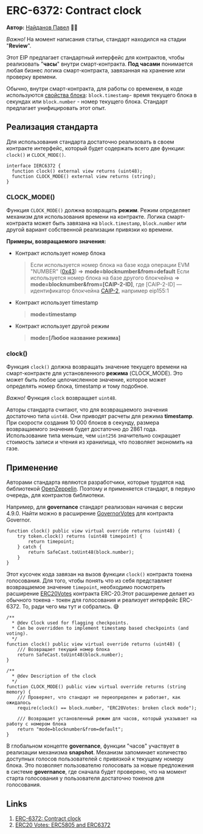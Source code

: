 # ERC-6372: Contract clock

**Автор:** [Найданов Павел](https://github.com/PavelNaydanov) 🕵️‍♂️

_Важно!_ На момент написания статьи, стандарт находился на стадии "**Review**".

Этот EIP предлагает стандартный интерфейс для контрактов, чтобы реализовать "**часы**" внутри смарт-контракта. **Под часами** понимается любая бизнес логика смарт-контракта, завязанная на хранение или проверку времени.

Обычно, внутри смарт-контракта, для работы со временем, в коде используются [свойства блока](https://docs.soliditylang.org/en/latest/units-and-global-variables.html#block-and-transaction-properties): `block.timestamp`- время текущего блока в секундах или `block.number` - номер текущего блока. Стандарт предлагает унифицировать этот опыт.

## Реализация стандарта

Для использования стандарта достаточно реализовать в своем контракте интерфейс, который будет содержать всего две функции: `clock()` и `CLOCK_MODE()`.

```solidity
interface IERC6372 {
  function clock() external view returns (uint48);
  function CLOCK_MODE() external view returns (string);
}
```

### CLOCK_MODE()

Функция `CLOCK_MODE()` должна возвращать **режим**. Режим определяет механизм для  использования времени на контракте. Логика смарт-контракта может быть завязана на `block.timestamp`, `block.number` или другой вариант собственной реализации привязки ко времени.

**Примеры, возвращаемого значения:**

- Контракт использует номер блока
  > Если используется номер блока на базе кода операции EVM "NUMBER" ([0x43](https://www.evm.codes/#43?fork=shanghai)) => **mode=blocknumber&from=default**
  > Если используется номер блока на базе другого блокчейна => **mode=blocknumber&from=[CAIP-2-ID]**, где [CAIP-2-ID] — идентификатор блокчейна [CAIP-2](https://github.com/ChainAgnostic/CAIPs/blob/main/CAIPs/caip-2.md), например eip155:1
- Контракт использует timestamp
  > **mode=timestamp**
- Контракт использует другой режим
  > **mode=[Любое название режима]**

### clock()

Функция `clock()` должна возвращать значение текущего времени на смарт-контракте для установленного **режима** (CLOCK_MODE). Это может быть любое целочисленное значение, которое может определять номер блока, timestamp и тому подобное.

_Важно!_ Функция `clock` возвращает `uint48`.

Авторы стандарта считают, что для возвращаемого значения достаточно типа `uint48`. Они приводят расчеты для режима **timestamp**. При скорости создания 10 000 блоков в секунду, размера возвращаемого значения будет достаточно до 2861 года. Использование типа меньше, чем `uint256` значительно сокращает стоимость записи и чтения из хранилища, что позволяет экономить на газе.

## Применение

Авторами стандарта являются разработчики, которые трудятся над библиотекой [OpenZeppelin](https://www.openzeppelin.com/). Поэтому и применяется стандарт, в первую очередь, для контрактов библиотеки.

Например, для **governance** стандарт реализован начиная с версии 4.9.0. Найти можно в расширение [GovernorVotes](https://github.com/OpenZeppelin/openzeppelin-contracts/blob/v4.9.0/contracts/governance/extensions/GovernorVotes.sol) для контракта Governor.

```solidity
function clock() public view virtual override returns (uint48) {
    try token.clock() returns (uint48 timepoint) {
        return timepoint;
    } catch {
        return SafeCast.toUint48(block.number);
    }
}
```
Этот кусочек кода завязан на вызов функции `clock()` контракта токена голосования. Для того, чтобы понять что из себя представляет возвращаемое значение `timepoint`, необходимо посмотреть расширение [ERC20Votes](https://github.com/OpenZeppelin/openzeppelin-contracts/blob/v4.9.0/contracts/token/ERC20/extensions/ERC20Votes.sol) контракта ERC-20.Этот расширение делает из обычного токена - токен для голосования и реализует интерфейс ERC-6372. То, ради чего мы тут и собрались. 😅

```solidity
/**
  * @dev Clock used for flagging checkpoints.
  * Can be overridden to implement timestamp based checkpoints (and voting).
  */
function clock() public view virtual override returns (uint48) {
    /// Возвращает текущий номер блока
    return SafeCast.toUint48(block.number);
}

/**
  * @dev Description of the clock
  */
function CLOCK_MODE() public view virtual override returns (string memory) {
    /// Проверяет, что стандарт не переопределен и работает, как ожидалось
    require(clock() == block.number, "ERC20Votes: broken clock mode");

    /// Возвращает установленный режим для часов, который указывает на работу с номером блока
    return "mode=blocknumber&from=default";
}
```

В глобальном концепте **governance**, функции "часов" участвует в реализации механизма **snapshot**. Механизм запоминает количество доступных голосов пользователей с привязкой к текущему номеру блока. Это позволяет пользователю голосовать за новые предложения в системе **governance**, где сначала будет проверено, что на момент старта голосования у пользователя достаточно токенов для голосования.


## Links

1. [ERC-6372: Contract clock](https://eips.ethereum.org/EIPS/eip-6372)
2. [ERC20 Votes: ERC5805 and ERC6372](https://www.rareskills.io/post/erc20-votes-erc5805-and-erc6372)